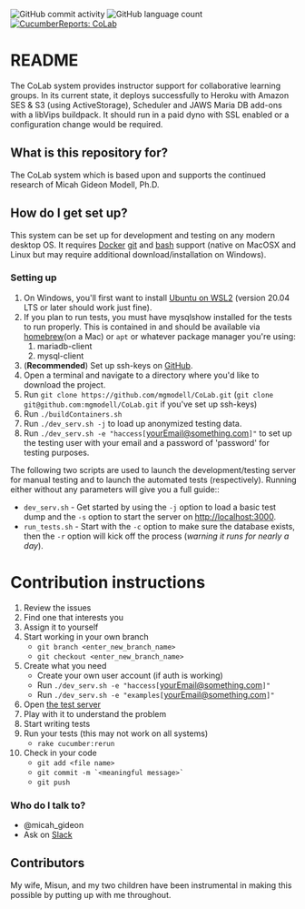 ![GitHub commit activity](https://img.shields.io/github/commit-activity/y/mgmodell/CoLab?style=flat-square)
![GitHub language count](https://img.shields.io/github/languages/count/mgmodell/CoLab)
[![CucumberReports: CoLab](https://messages.cucumber.io/api/report-collections/8e5bd8ab-b12f-460d-85ff-861b1b841ad6/badge)](https://reports.cucumber.io/report-collections/8e5bd8ab-b12f-460d-85ff-861b1b841ad6)

# README #

The CoLab system provides instructor support for collaborative learning
groups. In its current state, it deploys successfully to Heroku with
Amazon SES & S3 (using ActiveStorage), Scheduler and JAWS Maria DB add-ons with a libVips
buildpack. It should run in a paid dyno with SSL enabled or a configuration
change would be required.

## What is this repository for? ##

The CoLab system which is based upon and supports the continued
research of Micah Gideon Modell, Ph.D.

## How do I get set up? ##

This system can be set up for development and testing on any modern
desktop OS. It requires [Docker](https://www.docker.com/)
[git](https://git-scm.com/) and [bash](https://www.gnu.org/software/bash/)
support (native on MacOSX and Linux but may require additional
download/installation on Windows).

### Setting up ###
1. On Windows, you'll first want to install [Ubuntu on WSL2](https://ubuntu.com/tutorials/install-ubuntu-on-wsl2-on-windows-10#1-overview) (version 20.04 LTS or later should work just fine).
1. If you plan to run tests, you must have mysqlshow installed for the tests to run properly. This is contained in and should be available via [homebrew](https://brew.sh/)(on a Mac) or `apt` or whatever package manager you're using:
    1. mariadb-client
    1. mysql-client
1. (**Recommended**) Set up ssh-keys on [GitHub](https://docs.github.com/en/authentication/connecting-to-github-with-ssh/adding-a-new-ssh-key-to-your-github-account).
1. Open a terminal and navigate to a directory where you'd like to
  download the project.
1. Run `git clone https://github.com/mgmodell/CoLab.git` (`git clone git@github.com:mgmodell/CoLab.git` if you've set up ssh-keys)
1. Run `./buildContainers.sh`
1. Run `./dev_serv.sh -j` to load up anonymized testing data.
1. Run `./dev_serv.sh -e "haccess[`<yourEmail@something.com>`]"` to set
up the testing user with your email and a password of 'password' for
testing purposes.

The following two scripts are used to launch the development/testing
server for manual testing and to launch the automated tests
(respectively). Running either without any parameters will give you a
full guide::

* `dev_serv.sh` - Get started by using the `-j` option to load a basic
  test dump and the `-s` option to start the server on
  [http://localhost:3000](http://localhost:3000).
* `run_tests.sh` - Start with the `-c` option to make sure the database
  exists, then the `-r` option will kick off the process (*warning it
  runs for nearly a day*).

# Contribution instructions #
1. Review the issues
1. Find one that interests you
1. Assign it to yourself
1. Start working in your own branch
    * `git branch <enter_new_branch_name>`
    * `git checkout <enter_new_branch_name>`
1. Create what you need
    * Create your own user account (if auth is working)
    * Run `./dev_serv.sh -e "haccess[`<yourEmail@something.com>`]"`
    * Run `./dev_serv.sh -e "examples[`<yourEmail@something.com>`]"`
1. Open [the test server](http://localhost:3000)
1. Play with it to understand the problem
1. Start writing tests
1. Run your tests (this may not work on all systems)
    * `rake cucumber:rerun`
1. Check in your code
    * `git add <file name>`
    * ``git commit -m `<meaningful message>` ``
    * `git push`

### Who do I talk to? ###

* @micah_gideon
* Ask on [Slack](https://mountsaintmarycollege.slack.com/archives/G01269L9DAT)

## Contributors
My wife, Misun, and my two children have been instrumental in making this possible by putting up with me throughout.
